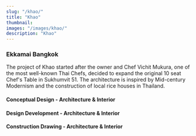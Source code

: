 ```yaml
---
slug: "/khao/"
title: "Khao"
thumbnail:
images: "/images/khao/"
description: "Khao"
---
```


### Ekkamai Bangkok

The project of Khao started after the owner and Chef Vichit Mukura, one of the most well-known Thai Chefs, decided to expand the original 10 seat Chef's Table in Sukhumvit 51. The architecture is inspired by Mid-century Modernism and the construction of local rice houses in Thailand.

#### Conceptual Design - Architecture & Interior

#### Design Development - Architecture & Interior

#### Construction Drawing - Architecture & Interior
